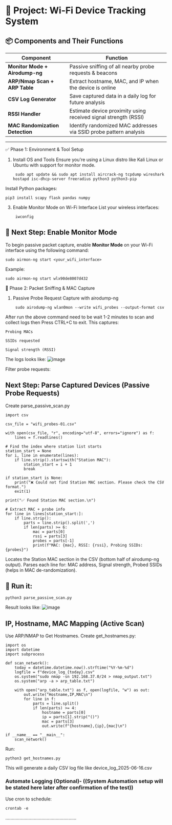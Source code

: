 # 🔧 Project: Wi-Fi Device Tracking System

## 📦 Components and Their Functions

| **Component**                   | **Function**                                                       |
| ------------------------------ | ------------------------------------------------------------------ |
| **Monitor Mode + Airodump-ng** | Passive sniffing of all nearby probe requests & beacons            |
| **ARP/Nmap Scan + ARP Table**  | Extract hostname, MAC, and IP when the device is online            |
| **CSV Log Generator**          | Save captured data in a daily log for future analysis              |
| **RSSI Handler**    | Estimate device proximity using received signal strength (RSSI)    |
| **MAC Randomization Detection**| Identify randomized MAC addresses via SSID probe pattern analysis  |

---

✅ Phase 1: Environment & Tool Setup
1. Install OS and Tools
Ensure you're using a Linux distro like Kali Linux or Ubuntu with support for monitor mode.

        sudo apt update && sudo apt install aircrack-ng tcpdump wireshark hostapd isc-dhcp-server freeradius python3 python3-pip
Install Python packages:
   
    pip3 install scapy flask pandas numpy
3. Enable Monitor Mode on Wi-Fi Interface
List your wireless interfaces:

        iwconfig

## 🔸 Next Step: Enable Monitor Mode

To begin passive packet capture, enable **Monitor Mode** on your Wi-Fi interface using the following command:

```
sudo airmon-ng start <your_wifi_interface>
```
Example:
````
sudo airmon-ng start wlx90de8007d432
````

📡 Phase 2: Packet Sniffing & MAC Capture
1. Passive Probe Request Capture with airodump-ng

        sudo airodump-ng wlan0mon --write wifi_probes --output-format csv

After run the above command need to be wait 1-2 minutes to scan and collect logs then Press CTRL+C to exit. This captures:

    Probing MACs

    SSIDs requested

    Signal strength (RSSI)

The logs looks like:
![image](https://github.com/user-attachments/assets/e9291f62-9228-494d-84d7-c2ee53ff362c)

Filter probe requests:

## Next Step: Parse Captured Devices (Passive Probe Requests)
Create parse_passive_scan.py

````
import csv

csv_file = "wifi_probes-01.csv"

with open(csv_file, "r", encoding="utf-8", errors="ignore") as f:
    lines = f.readlines()

# Find the index where station list starts
station_start = None
for i, line in enumerate(lines):
    if line.strip().startswith("Station MAC"):
        station_start = i + 1
        break

if station_start is None:
    print("❌ Could not find Station MAC section. Please check the CSV format.")
    exit(1)

print("✅ Found Station MAC section.\n")

# Extract MAC + probe info
for line in lines[station_start:]:
    if line.strip():
        parts = line.strip().split(',')
        if len(parts) >= 6:
            mac = parts[0]
            rssi = parts[3]
            probes = parts[-1]
            print(f"MAC: {mac}, RSSI: {rssi}, Probing SSIDs: {probes}")
````

Locates the Station MAC section in the CSV (bottom half of airodump-ng output). Parses each line for: MAC address, Signal strength, Probed SSIDs (helps in MAC de-randomization).

## 🧪 Run it:
````
python3 parse_passive_scan.py
````
Result looks like:
![image](https://github.com/user-attachments/assets/b6c54087-ea37-46ec-818d-bdaec4fa0b50)

## IP, Hostname, MAC Mapping (Active Scan)

Use ARP/NMAP to Get Hostnames. Create get_hostnames.py:

````
import os
import datetime
import subprocess

def scan_network():
    today = datetime.datetime.now().strftime("%Y-%m-%d")
    logfile = f"device_log_{today}.csv"
    os.system("sudo nmap -sn 192.168.37.0/24 > nmap_output.txt")
    os.system("arp -a > arp_table.txt")
    
    with open("arp_table.txt") as f, open(logfile, "w") as out:
        out.write("Hostname,IP,MAC\n")
        for line in f:
            parts = line.split()
            if len(parts) >= 4:
                hostname = parts[0]
                ip = parts[1].strip("()")
                mac = parts[3]
                out.write(f"{hostname},{ip},{mac}\n")

if __name__ == "__main__":
    scan_network()
````
Run:
````
python3 get_hostnames.py
````
This will generate a daily CSV log file like device_log_2025-06-16.csv

### Automate Logging (Optional)- ((System Automation setup will be stated here later after confirmation of the test))

Use cron to schedule:
````
crontab -e
````

.......................................................
